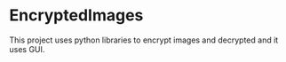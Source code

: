# EncryptedImages
This project uses python libraries to encrypt images and decrypted and it uses GUI. 
